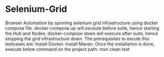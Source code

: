 # Selenium-Grid
Browser Automation by spinning selenium grid infrastructure using docker compose file.
docker-compose up will exceute before suite, hence starting the Hub and Nodes.
docker-compose down will execure after suite, hence stopping the grid infrastructure down.
The prerequisites to excute this testcases are:
Install Docker.
Install Maven.
Once the installation is done, execute below command on the project path:
mvn clean test



